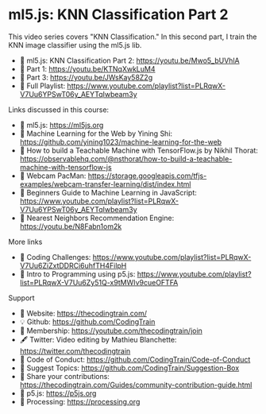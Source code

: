  # ml5.js: KNN Classification Part 2
 
This video  series covers "KNN Classification." In this second part, I train the KNN image classifier using the ml5.js lib.

-   🔗 ml5.js: KNN Classification Part 2: https://youtu.be/Mwo5_bUVhlA 
-   🎥 Part 1: https://youtu.be/KTNqXwkLuM4
-   🎥 Part 3: https://youtu.be/JWsKay58Z2g
-   🎥 Full Playlist: https://www.youtube.com/playlist?list=PLRqwX-V7Uu6YPSwT06y_AEYTqIwbeam3y

Links discussed in this course:
-   🔗 ml5.js: https://ml5js.org
-   🔗 Machine Learning for the Web by Yining Shi: https://github.com/yining1023/machine-learning-for-the-web
-   🔗 How to build a Teachable Machine with TensorFlow.js by Nikhil Thorat: https://observablehq.com/@nsthorat/how-to-build-a-teachable-machine-with-tensorflow-js
-   🔗 Webcam PacMan: https://storage.googleapis.com/tfjs-examples/webcam-transfer-learning/dist/index.html
-   🎥 Beginners Guide to Machine Learning in JavaScript: https://www.youtube.com/playlist?list=PLRqwX-V7Uu6YPSwT06y_AEYTqIwbeam3y
-   🎥 Nearest Neighbors Recommendation Engine: https://youtu.be/N8Fabn1om2k

More links
-   🎥 Coding Challenges: https://www.youtube.com/playlist?list=PLRqwX-V7Uu6ZiZxtDDRCi6uhfTH4FilpH
-   🎥 Intro to Programming using p5.js: https://www.youtube.com/playlist?list=PLRqwX-V7Uu6Zy51Q-x9tMWIv9cueOFTFA

Support
-   🚂 Website: https://thecodingtrain.com/
-   💡 Github: https://github.com/CodingTrain
-   💖 Membership: https://youtube.com/thecodingtrain/join
-   🖋️ Twitter: Video editing by Mathieu Blanchette: https://twitter.com/thecodingtrain
-   📄 Code of Conduct: https://github.com/CodingTrain/Code-of-Conduct
-   🚩 Suggest Topics: https://github.com/CodingTrain/Suggestion-Box
-   👾 Share your contributions: https://thecodingtrain.com/Guides/community-contribution-guide.html
-   🔗 p5.js: https://p5js.org
-   🔗 Processing: https://processing.org